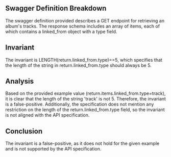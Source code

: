 ## Swagger Definition Breakdown
The swagger definition provided describes a GET endpoint for retrieving an album's tracks. The response schema includes an array of items, each of which contains a linked_from object with a type field.

## Invariant
The invariant is LENGTH(return.linked_from.type)==5, which specifies that the length of the string in return.linked_from.type should always be 5.

## Analysis
Based on the provided example value (return.items.linked_from.type=track), it is clear that the length of the string 'track' is not 5. Therefore, the invariant is a false-positive. Additionally, the specification does not mention any restriction on the length of the return.linked_from.type field, so the invariant is not aligned with the API specification.

## Conclusion
The invariant is a false-positive, as it does not hold for the given example and is not supported by the API specification.
